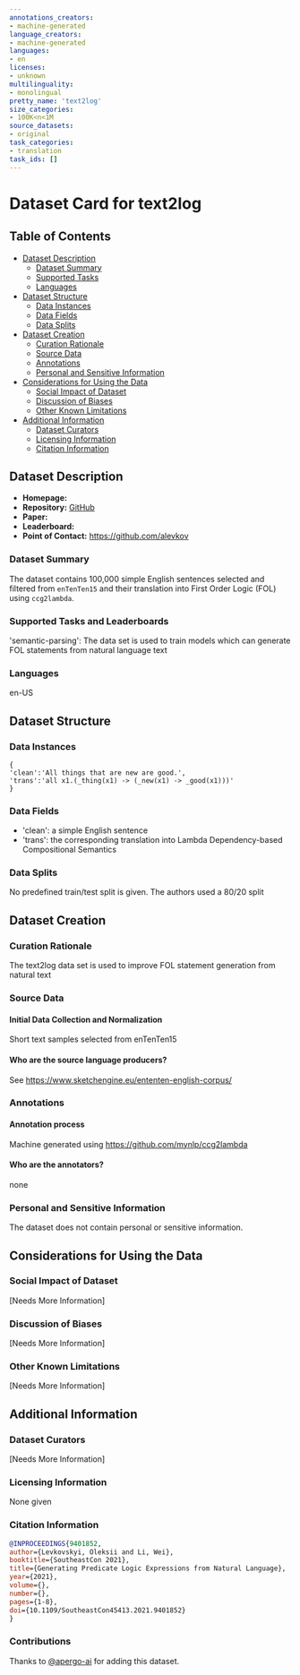```yaml
---
annotations_creators:
- machine-generated
language_creators:
- machine-generated
languages:
- en
licenses:
- unknown
multilinguality:
- monolingual
pretty_name: 'text2log'
size_categories:
- 100K<n<1M
source_datasets:
- original
task_categories:
- translation
task_ids: []
---
```


# Dataset Card for text2log

## Table of Contents
- [Dataset Description](#dataset-description)
  - [Dataset Summary](#dataset-summary)
  - [Supported Tasks](#supported-tasks-and-leaderboards)
  - [Languages](#languages)
- [Dataset Structure](#dataset-structure)
  - [Data Instances](#data-instances)
  - [Data Fields](#data-instances)
  - [Data Splits](#data-instances)
- [Dataset Creation](#dataset-creation)
  - [Curation Rationale](#curation-rationale)
  - [Source Data](#source-data)
  - [Annotations](#annotations)
  - [Personal and Sensitive Information](#personal-and-sensitive-information)
- [Considerations for Using the Data](#considerations-for-using-the-data)
  - [Social Impact of Dataset](#social-impact-of-dataset)
  - [Discussion of Biases](#discussion-of-biases)
  - [Other Known Limitations](#other-known-limitations)
- [Additional Information](#additional-information)
  - [Dataset Curators](#dataset-curators)
  - [Licensing Information](#licensing-information)
  - [Citation Information](#citation-information)

## Dataset Description

- **Homepage:**
- **Repository:** [GitHub](https://github.com/alevkov/text2log)
- **Paper:**
- **Leaderboard:**
- **Point of Contact:** https://github.com/alevkov

### Dataset Summary

The dataset contains 100,000 simple English sentences selected and filtered from `enTenTen15` and their translation into First Order Logic (FOL) using `ccg2lambda`.

### Supported Tasks and Leaderboards

'semantic-parsing': The data set is used to train models which can generate FOL statements from natural language text

### Languages

en-US

## Dataset Structure

### Data Instances

```
{
'clean':'All things that are new are good.',
'trans':'all x1.(_thing(x1) -> (_new(x1) -> _good(x1)))'
}
```

### Data Fields

- 'clean': a simple English sentence
- 'trans': the corresponding translation into Lambda Dependency-based Compositional Semantics 

### Data Splits

No predefined train/test split is given. The authors used a 80/20 split

## Dataset Creation

### Curation Rationale

The text2log data set is used to improve FOL statement generation from natural text

### Source Data

#### Initial Data Collection and Normalization

Short text samples selected from enTenTen15

#### Who are the source language producers?

See https://www.sketchengine.eu/ententen-english-corpus/

### Annotations

#### Annotation process

Machine generated using https://github.com/mynlp/ccg2lambda

#### Who are the annotators?

none

### Personal and Sensitive Information

The dataset does not contain personal or sensitive information.

## Considerations for Using the Data

### Social Impact of Dataset

[Needs More Information]

### Discussion of Biases

[Needs More Information]

### Other Known Limitations

[Needs More Information]

## Additional Information

### Dataset Curators

[Needs More Information]

### Licensing Information

None given

### Citation Information
```bibtex
@INPROCEEDINGS{9401852, 
author={Levkovskyi, Oleksii and Li, Wei},
booktitle={SoutheastCon 2021},
title={Generating Predicate Logic Expressions from Natural Language},
year={2021},
volume={},
number={},
pages={1-8},
doi={10.1109/SoutheastCon45413.2021.9401852}
}
```

### Contributions

Thanks to [@apergo-ai](https://github.com/apergo-ai) for adding this dataset.